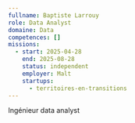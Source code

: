 ```yaml
---
fullname: Baptiste Larrouy
role: Data Analyst
domaine: Data
competences: []
missions:
  - start: 2025-04-28
    end: 2025-08-28
    status: independent
    employer: Malt
    startups:
      - territoires-en-transitions
---
```

Ingénieur data analyst